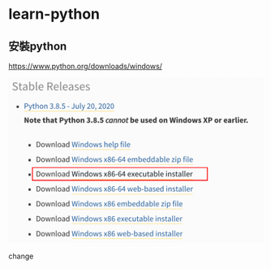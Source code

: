 # learn-python

## 安裝python

https://www.python.org/downloads/windows/

![image](assets/1-download-python.png)


change
